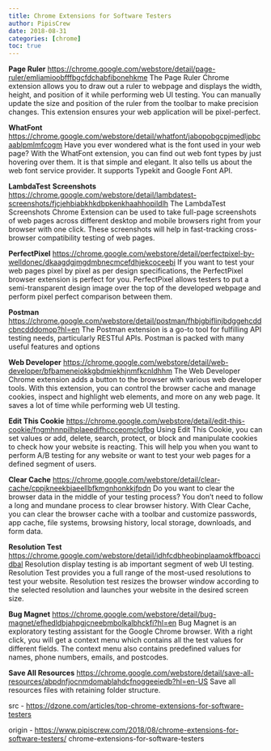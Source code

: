 ```yaml
---
title: Chrome Extensions for Software Testers
author: PipisCrew
date: 2018-08-31
categories: [chrome]
toc: true
---
```


**Page Ruler** https://chrome.google.com/webstore/detail/page-ruler/emliamioobfffbgcfdchabfibonehkme
The Page Ruler Chrome extension allows you to draw out a ruler to webpage and displays the width, height, and position of it while performing web UI testing. You can manually update the size and position of the ruler from the toolbar to make precision changes. This extension ensures your web application will be pixel-perfect.

**WhatFont** https://chrome.google.com/webstore/detail/whatfont/jabopobgcpjmedljpbcaablpmlmfcogm
Have you ever wondered what is the font used in your web page? With the WhatFont extension, you can find out web font types by just hovering over them. It is that simple and elegant. It also tells us about the web font service provider. It supports Typekit and Google Font API.

**LambdaTest** **Screenshots** https://chrome.google.com/webstore/detail/lambdatest-screenshots/fjcjehbiabkhkdbpkenkhaahhopildlh
The LambdaTest Screenshots Chrome Extension can be used to take full-page screenshots of web pages across different desktop and mobile browsers right from your browser with one click. These screenshots will help in fast-tracking cross-browser compatibility testing of web pages.

**PerfectPixel** https://chrome.google.com/webstore/detail/perfectpixel-by-welldonec/dkaagdgjmgdmbnecmcefdhjekcoceebi
If you want to test your web pages pixel by pixel as per design specifications, the PerfectPixel browser extension is perfect for you. PerfectPixel allows testers to put a semi-transparent design image over the top of the developed webpage and perform pixel perfect comparison between them.

**Postman** https://chrome.google.com/webstore/detail/postman/fhbjgbiflinjbdggehcddcbncdddomop?hl=en
The Postman extension is a go-to tool for fulfilling API testing needs, particularly RESTful APIs. Postman is packed with many useful features and options

**Web Developer** https://chrome.google.com/webstore/detail/web-developer/bfbameneiokkgbdmiekhjnmfkcnldhhm
The Web Developer Chrome extension adds a button to the browser with various web developer tools. With this extension, you can control the browser cache and manage cookies, inspect and highlight web elements, and more on any web page. It saves a lot of time while performing web UI testing.

**Edit This Cookie** https://chrome.google.com/webstore/detail/edit-this-cookie/fngmhnnpilhplaeedifhccceomclgfbg
Using Edit This Cookie, you can set values or add, delete, search, protect, or block and manipulate cookies to check how your website is reacting. This will help you when you want to perform A/B testing for any website or want to test your web pages for a defined segment of users.

**Clear Cache** https://chrome.google.com/webstore/detail/clear-cache/cppjkneekbjaeellbfkmgnhonkkjfpdn
Do you want to clear the browser data in the middle of your testing process? You don’t need to follow a long and mundane process to clear browser history. With Clear Cache, you can clear the browser cache with a toolbar and customize passwords, app cache, file systems, browsing history, local storage, downloads, and form data.

**Resolution Test** https://chrome.google.com/webstore/detail/idhfcdbheobinplaamokffboaccidbal
Resolution display testing is ab important segment of web UI testing. Resolution Test provides you a full range of the most-used resolutions to test your website. Resolution test resizes the browser window according to the selected resolution and launches your website in the desired screen size.

**Bug Magnet** https://chrome.google.com/webstore/detail/bug-magnet/efhedldbjahpgjcneebmbolkalbhckfi?hl=en
Bug Magnet is an exploratory testing assistant for the Google Chrome browser. With a right click, you will get a context menu which contains all the test values for different fields. The context menu also contains predefined values for names, phone numbers, emails, and postcodes.

**Save All Resources** https://chrome.google.com/webstore/detail/save-all-resources/abpdnfjocnmdomablahdcfnoggeeiedb?hl=en-US
Save all resources files with retaining folder structure.

src - https://dzone.com/articles/top-chrome-extensions-for-software-testers

origin - https://www.pipiscrew.com/2018/08/chrome-extensions-for-software-testers/ chrome-extensions-for-software-testers